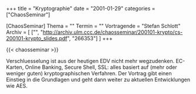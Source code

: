 +++
title = "Kryptographie"
date = "2001-01-29"
categories = ["ChaosSeminar"]

[ChaosSeminar]
Thema = ""
Termin = ""
Vortragende = "Stefan Schlott"
Archiv = [
	["", "http://archiv.ulm.ccc.de/chaosseminar/200101-krypto/cs-200101-krypto_slides.pdf", "266353"]
	]
+++

{{< chaosseminar >}}

Verschluesselung ist aus der heutigen EDV nicht mehr wegzudenken. EC-Karten, Online Banking, Secure Shell, SSL: alles basiert auf (mehr oder weniger guten) kryptographischen Verfahren. Der Vortrag gibt einen Einstieg in die Grundlagen und geht dann weiter zu aktuellen Entwicklungen wie AES.
